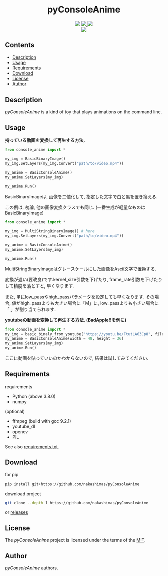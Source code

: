 

<h1 align="center">
  <br>
  pyConsoleAnime
  <br>
</h1>

<h4 align="center"></h4>

<p align="center">
  <a>
    <img src="https://img.shields.io/badge/build-passing-brightgreen">
  </a>
  <a href="https://github.com/nakashimas/pyConsoleAnime/releases">
    <img src="https://img.shields.io/badge/releace-v0.0.1-58839b.svg?style=flat">
  </a>
  <a href="./LICENSE">
    <img src="http://img.shields.io/badge/license-MIT-blue.svg?style=flat">
  </a>
  <br>
  <a>
    <img src="https://img.shields.io/badge/platform-win--32%20%7C%20win--64%20%7C%20CentOS-lightgrey">
  </a>
</p>

<h2> Contents </h2>

- [Description](#description)
- [Usage](#usage)
- [Requirements](#requirements)
- [Download](#download)
- [License](#license)
- [Author](#author)

## Description

_pyConsoleAnime_ is a kind of toy that plays animations on the command line.

## Usage

**持っている動画を変換して再生する方法.**

```py
from console_anime import *

my_img = BasicBinaryImage()
my_img.SetLayers(my_img.Convert("path/to/video.mp4"))

my_anime = BasicConsoleAnime()
my_anime.SetLayers(my_img)

my_anime.Run()
```

BasicBinaryImageは, 画像を二値化して, 指定した文字で白と黒を置き換える.

この例は, 勿論, 他の画像変換クラスでも同じ.
(一番生成が軽量なものはBasicBinaryImage)

```py
from console_anime import *

my_img = MultiStringBinaryImage() # here
my_img.SetLayers(my_img.Convert("path/to/video.mp4"))

my_anime = BasicConsoleAnime()
my_anime.SetLayers(my_img)

my_anime.Run()
```

MultiStringBinaryImageはグレースケールにした画像をAscii文字で置換する.

変換が遅い(要改良)です.kernel_size引数を下げたり, frame_rate引数を下げたりして精度を落とすと,
早くなります. 

また, 単にlow_passやhigh_passパラメータを設定しても早くなります. その場合, 値がhigh_passよりも大きい場合に「M」に, low_passよりも小さい場合に「 」が割り当てられます.

**youtubeの動画を変換して再生する方法. (BadApple!!を例に)**

```py
from console_anime import *
my_img = basic_binaly_from_youtube("https://youtu.be/FtutLA63Cp8", filename = "./tmp.mp4", width = 48, height = 36)
my_anime = BasicConsoleAnime(width = 48, height = 36)
my_anime.SetLayers(my_img)
my_anime.Run()
```

ここに動画を貼っていいのかわからないので, 結果は試してみてください.

## Requirements

requirements

- Python (above 3.8.0)
- numpy

(optional)

- ffmpeg (build with gcc 9.2.1)
- youtube_dl
- opencv
- PIL


See also [requirements.txt](./requirements.txt).

## Download

for pip

```sh
pip install git+https://github.com/nakashimas/pyConsoleAnime
```

download project

```sh
git clone --depth 1 https://github.com/nakashimas/pyConsoleAnime
```

or [releases](https://github.com/nakashimas/pyConsoleAnime/releases)

## License

The _pyConsoleAnime_ project is licensed under the terms of the [MIT](./LICENSE).

## Author

_pyConsoleAnime_ authors.
